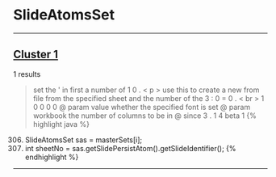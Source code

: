 # SlideAtomsSet

***

## [Cluster 1](./1)
1 results
> set the ' in first a number of 1 0 . < p > use this to create a new from file from the specified sheet and the number of the 3 : 0 = 0 . < br > 1 0 0 0 0 @ param value whether the specified font is set @ param workbook the number of columns to be in @ since 3 . 1 4 beta 1 
{% highlight java %}
306. SlideAtomsSet sas = masterSets[i];
307. int sheetNo = sas.getSlidePersistAtom().getSlideIdentifier();
{% endhighlight %}

***

